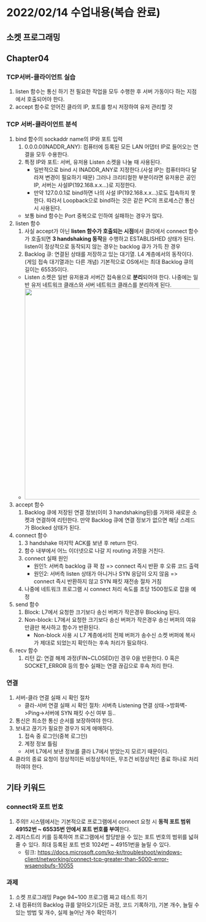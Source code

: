 # 2022/02/14 수업내용(복습 완료)
## 소켓 프로그래밍
## Chapter04 
### TCP서버-클라이언트 실습
1. listen 함수는 통신 하기 전 필요한 작업을 모두 수행한 후 서버 가동이다 하는 지점에서 호출되어야 한다.
2. accept 함수로 얻어진 클라의 IP, 포트를 항시 저장하여 유저 관리할 것

### TCP 서버-클라이언트 분석
1. bind 함수의 sockaddr name의 IP와 포트 입력
    1) 0.0.0.0(INADDR_ANY): 컴퓨터에 등록된 모든 LAN 어댑터 IP로 들어오는 연결을 모두 수용한다.
    2) 특정 IP와 포트: 서버, 유저용 Listen 소켓을 나눌 때 사용된다.
        * 일반적으로 bind 시 INADDR_ANY로 지정한다.(사설 IP는 컴퓨터마다 달라져 변경이 필요하기 때문) 그러나 크리티컬한 부분이라면 유저용은 공인IP, 서버는 사설IP(192.168.x.x...)로 지정한다. 
        * 만약 127.0.0.1로 bind하면 나의 사설 IP(192.168.x.x...)로도 접속하지 못한다. 따라서 Loopback으로 bind하는 것은 같은 PC의 프로세스간 통신 시 사용된다.
    * 보통 bind 함수는 Port 중복으로 인하여 실패하는 경우가 많다.
2. listen 함수
    1) 사실 accept가 아닌 **listen 함수가 호출되는 시점**에서 클라에서 connect 함수가 호출되면 **3 handshaking 동작**을 수행하고 ESTABLISHED 상태가 된다. listen이 정상적으로 동작되지 않는 경우는 backlog 큐가 가득 찬 경우
    2) Backlog 큐: 연결된 상태를 저장하고 있는 대기열. L4 계층에서의 동작이다. (게임 접속 대기열과는 다른 개념) 기본적으로 OS에서는 최대 Backlog 큐의 길이는 65535이다.
    * Listen 소켓은 일반 유저용과 서버간 접속용으로 **분리**되어야 한다. 나중에는 일반 유저 네트워크 클래스와 서버 네트워크 클래스를 분리하게 된다.
    * <img width=550 src="https://user-images.githubusercontent.com/95362065/153834524-5da817dd-4209-4d4d-a5d4-db115d1ad7d4.png">
3. accept 함수
    1) Backlog 큐에 저장된 연결 정보(이미 3 handshaking된)를 가져와 새로운 소켓과 연결하여 리턴한다. 만약 Backlog 큐에 연결 정보가 없으면 해당 스레드가 Blocked 상태가 된다.
4. connect 함수
    1) 3 handshake 마지막 ACK를 보낸 후 return 한다.
    2) 함수 내부에서 어느 이더넷으로 나갈 지 routing 과정을 거친다.
    3) connect 실패 원인
        * 원인1: 서버측 backlog 큐 꽉 참 => connect 즉시 반환 후 오류 코드 출력
        * 원인2: 서버측 listen 상태가 아니거나 SYN 응답이 오지 않음 => connect 즉시 반환하지 않고 SYN 패킷 재전송 절차 거침
    4) 나중에 네트워크 프로그램 시 connect 처리 속도를 초당 1500정도로 잡을 예정
5. send 함수
    1) Block: L7에서 요청한 크기보다 송신 버퍼가 작은경우 Blocking 된다.
    2) Non-block: L7에서 요청한 크기보다 송신 버퍼가 작은경우 송신 버퍼의 여유만큼만 복사하고 함수가 반환된다.
        * Non-block 사용 시 L7 계층에서의 전체 버퍼가 송수신 소켓 버퍼에 복사가 제대로 되었는지 확인하는 후속 처리가 필요하다.
6. recv 함수
    1) 리턴 값: 연결 해제 과정(FIN~CLOSED)인 경우 0을 반환한다. 0 혹은 SOCKET_ERROR 등의 함수 실패는 연결 끊김으로 후속 처리 한다.

### 연결
1. 서버-클라 연결 실패 시 확인 절차
    * 클라-서버 연결 실패 시 확인 절차: 서버측 Listening 연결 상태->방화벽->Ping->서버에 SYN 패킷 수신 여부 등..
2. 통신은 최소한 통신 순서를 보장하여야 한다.
3. 보내고 끊기가 필요한 경우가 되게 애매하다.
    1) 접속 중 로그인(중복 로그인)
    2) 계정 정보 틀림
    * 서버 L7에서 보낸 정보를 클라 L7에서 받았는지 모르기 때문이다.
4. 클라의 종료 요청이 정상적이든 비정상적이든, 무조건 비정상적인 종료 하나로 처리하여야 한다.

## 기타 키워드
### connect와 포트 번호
1. 주의!! 시스템에서는 기본적으로 프로그램에서 connect 요청 시 **동적 포트 범위 49152번 ~ 65535번 안에서 포트 번호를 부여**한다.
2. 레지스트리 키를 등록하여 프로그램에서 할당받을 수 있는 포트 번호의 범위를 넓혀줄 수 있다. 최대 등록된 포트 번호 1024번 ~ 49151번을 늘릴 수 있다.
    * 링크: https://docs.microsoft.com/ko-kr/troubleshoot/windows-client/networking/connect-tcp-greater-than-5000-error-wsaenobufs-10055

### 과제
1. 소켓 프로그래밍 Page 94~100 프로그램 짜고 테스트 하기
2. 내 컴퓨터의 Backlog 큐를 알아오기(모든 과정, 코드 기록하기), 기본 개수, 늘릴 수 있는 방법 및 개수, 실제 늘어난 개수 확인하기
